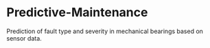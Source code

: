 # Predictive-Maintenance
Prediction of fault type and severity in mechanical bearings based on sensor data.

